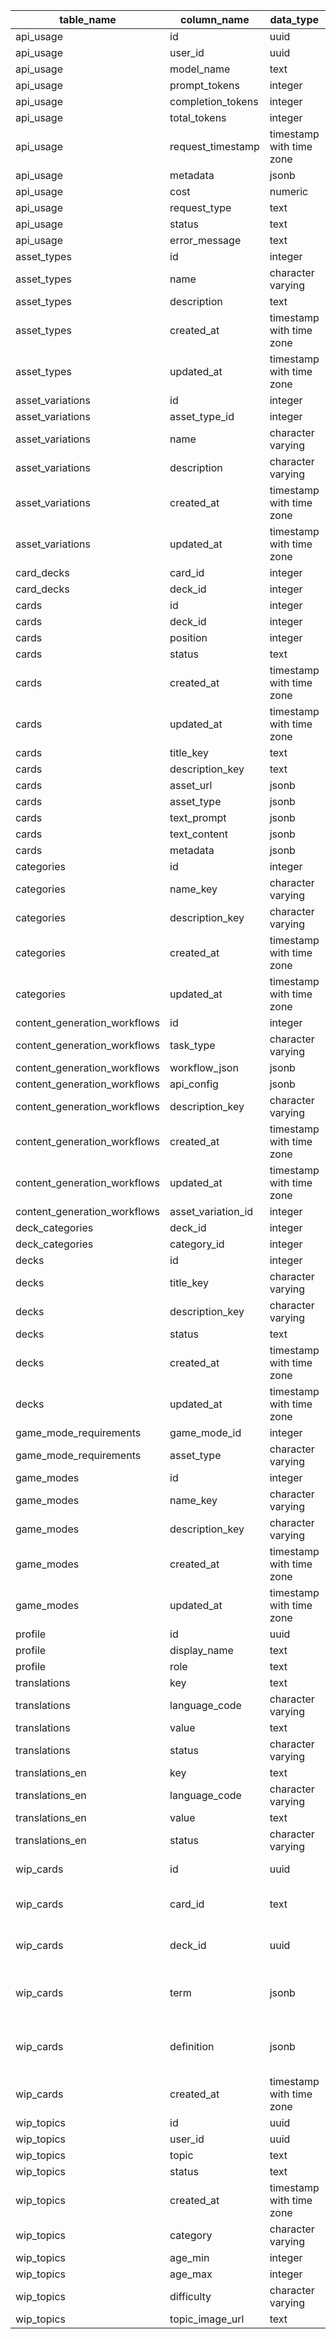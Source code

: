 | table_name                   | column_name        | data_type                | is_nullable | column_default                                           | ordinal_position | is_primary_key | column_description                                           |
| ---------------------------- | ------------------ | ------------------------ | ----------- | -------------------------------------------------------- | ---------------- | -------------- | ------------------------------------------------------------ |
| api_usage                    | id                 | uuid                     | NO          | uuid_generate_v4()                                       | 1                | YES            | null                                                         |
| api_usage                    | user_id            | uuid                     | YES         | null                                                     | 2                | NO             | null                                                         |
| api_usage                    | model_name         | text                     | NO          | null                                                     | 3                | NO             | null                                                         |
| api_usage                    | prompt_tokens      | integer                  | YES         | null                                                     | 4                | NO             | null                                                         |
| api_usage                    | completion_tokens  | integer                  | YES         | null                                                     | 5                | NO             | null                                                         |
| api_usage                    | total_tokens       | integer                  | YES         | null                                                     | 6                | NO             | null                                                         |
| api_usage                    | request_timestamp  | timestamp with time zone | YES         | now()                                                    | 7                | NO             | null                                                         |
| api_usage                    | metadata           | jsonb                    | YES         | null                                                     | 8                | NO             | null                                                         |
| api_usage                    | cost               | numeric                  | YES         | null                                                     | 9                | NO             | null                                                         |
| api_usage                    | request_type       | text                     | YES         | null                                                     | 10               | NO             | null                                                         |
| api_usage                    | status             | text                     | YES         | null                                                     | 11               | NO             | null                                                         |
| api_usage                    | error_message      | text                     | YES         | null                                                     | 12               | NO             | null                                                         |
| asset_types                  | id                 | integer                  | NO          | nextval('asset_types_id_seq'::regclass)                  | 1                | YES            | null                                                         |
| asset_types                  | name               | character varying        | NO          | null                                                     | 2                | NO             | null                                                         |
| asset_types                  | description        | text                     | YES         | null                                                     | 3                | NO             | null                                                         |
| asset_types                  | created_at         | timestamp with time zone | YES         | CURRENT_TIMESTAMP                                        | 4                | NO             | null                                                         |
| asset_types                  | updated_at         | timestamp with time zone | YES         | CURRENT_TIMESTAMP                                        | 5                | NO             | null                                                         |
| asset_variations             | id                 | integer                  | NO          | nextval('asset_variations_id_seq'::regclass)             | 1                | YES            | null                                                         |
| asset_variations             | asset_type_id      | integer                  | YES         | null                                                     | 2                | NO             | null                                                         |
| asset_variations             | name               | character varying        | NO          | null                                                     | 3                | NO             | null                                                         |
| asset_variations             | description        | character varying        | YES         | null                                                     | 4                | NO             | null                                                         |
| asset_variations             | created_at         | timestamp with time zone | YES         | CURRENT_TIMESTAMP                                        | 5                | NO             | null                                                         |
| asset_variations             | updated_at         | timestamp with time zone | YES         | CURRENT_TIMESTAMP                                        | 6                | NO             | null                                                         |
| card_decks                   | card_id            | integer                  | NO          | null                                                     | 1                | YES            | null                                                         |
| card_decks                   | deck_id            | integer                  | NO          | null                                                     | 2                | YES            | null                                                         |
| cards                        | id                 | integer                  | NO          | nextval('cards_id_seq'::regclass)                        | 1                | YES            | null                                                         |
| cards                        | deck_id            | integer                  | YES         | null                                                     | 2                | NO             | null                                                         |
| cards                        | position           | integer                  | NO          | null                                                     | 3                | NO             | null                                                         |
| cards                        | status             | text                     | YES         | null                                                     | 4                | NO             | null                                                         |
| cards                        | created_at         | timestamp with time zone | YES         | CURRENT_TIMESTAMP                                        | 5                | NO             | null                                                         |
| cards                        | updated_at         | timestamp with time zone | YES         | CURRENT_TIMESTAMP                                        | 6                | NO             | null                                                         |
| cards                        | title_key          | text                     | YES         | null                                                     | 7                | NO             | null                                                         |
| cards                        | description_key    | text                     | YES         | null                                                     | 8                | NO             | null                                                         |
| cards                        | asset_url          | jsonb                    | YES         | '{}'::jsonb                                              | 9                | NO             | null                                                         |
| cards                        | asset_type         | jsonb                    | YES         | '{}'::jsonb                                              | 10               | NO             | null                                                         |
| cards                        | text_prompt        | jsonb                    | YES         | '{}'::jsonb                                              | 11               | NO             | null                                                         |
| cards                        | text_content       | jsonb                    | YES         | '{}'::jsonb                                              | 12               | NO             | null                                                         |
| cards                        | metadata           | jsonb                    | YES         | '{}'::jsonb                                              | 13               | NO             | null                                                         |
| categories                   | id                 | integer                  | NO          | nextval('categories_id_seq'::regclass)                   | 1                | YES            | null                                                         |
| categories                   | name_key           | character varying        | NO          | null                                                     | 2                | NO             | null                                                         |
| categories                   | description_key    | character varying        | YES         | null                                                     | 3                | NO             | null                                                         |
| categories                   | created_at         | timestamp with time zone | YES         | CURRENT_TIMESTAMP                                        | 4                | NO             | null                                                         |
| categories                   | updated_at         | timestamp with time zone | YES         | CURRENT_TIMESTAMP                                        | 5                | NO             | null                                                         |
| content_generation_workflows | id                 | integer                  | NO          | nextval('content_generation_workflows_id_seq'::regclass) | 1                | YES            | null                                                         |
| content_generation_workflows | task_type          | character varying        | NO          | null                                                     | 2                | NO             | null                                                         |
| content_generation_workflows | workflow_json      | jsonb                    | YES         | null                                                     | 3                | NO             | null                                                         |
| content_generation_workflows | api_config         | jsonb                    | YES         | null                                                     | 4                | NO             | null                                                         |
| content_generation_workflows | description_key    | character varying        | YES         | null                                                     | 5                | NO             | null                                                         |
| content_generation_workflows | created_at         | timestamp with time zone | YES         | CURRENT_TIMESTAMP                                        | 6                | NO             | null                                                         |
| content_generation_workflows | updated_at         | timestamp with time zone | YES         | CURRENT_TIMESTAMP                                        | 7                | NO             | null                                                         |
| content_generation_workflows | asset_variation_id | integer                  | YES         | null                                                     | 8                | NO             | null                                                         |
| deck_categories              | deck_id            | integer                  | NO          | null                                                     | 1                | YES            | null                                                         |
| deck_categories              | category_id        | integer                  | NO          | null                                                     | 2                | YES            | null                                                         |
| decks                        | id                 | integer                  | NO          | nextval('decks_id_seq'::regclass)                        | 1                | YES            | null                                                         |
| decks                        | title_key          | character varying        | NO          | null                                                     | 2                | NO             | null                                                         |
| decks                        | description_key    | character varying        | YES         | null                                                     | 3                | NO             | null                                                         |
| decks                        | status             | text                     | YES         | null                                                     | 4                | NO             | null                                                         |
| decks                        | created_at         | timestamp with time zone | YES         | CURRENT_TIMESTAMP                                        | 5                | NO             | null                                                         |
| decks                        | updated_at         | timestamp with time zone | YES         | CURRENT_TIMESTAMP                                        | 6                | NO             | null                                                         |
| game_mode_requirements       | game_mode_id       | integer                  | NO          | null                                                     | 1                | YES            | null                                                         |
| game_mode_requirements       | asset_type         | character varying        | NO          | null                                                     | 2                | YES            | null                                                         |
| game_modes                   | id                 | integer                  | NO          | nextval('game_modes_id_seq'::regclass)                   | 1                | YES            | null                                                         |
| game_modes                   | name_key           | character varying        | NO          | null                                                     | 2                | NO             | null                                                         |
| game_modes                   | description_key    | character varying        | YES         | null                                                     | 3                | NO             | null                                                         |
| game_modes                   | created_at         | timestamp with time zone | YES         | CURRENT_TIMESTAMP                                        | 4                | NO             | null                                                         |
| game_modes                   | updated_at         | timestamp with time zone | YES         | CURRENT_TIMESTAMP                                        | 5                | NO             | null                                                         |
| profile                      | id                 | uuid                     | NO          | null                                                     | 1                | YES            | null                                                         |
| profile                      | display_name       | text                     | YES         | null                                                     | 2                | NO             | null                                                         |
| profile                      | role               | text                     | YES         | 'user'::text                                             | 3                | NO             | null                                                         |
| translations                 | key                | text                     | NO          | null                                                     | 1                | YES            | null                                                         |
| translations                 | language_code      | character varying        | NO          | null                                                     | 2                | YES            | null                                                         |
| translations                 | value              | text                     | NO          | null                                                     | 3                | NO             | null                                                         |
| translations                 | status             | character varying        | YES         | 'draft'::character varying                               | 4                | NO             | null                                                         |
| translations_en              | key                | text                     | NO          | null                                                     | 1                | YES            | null                                                         |
| translations_en              | language_code      | character varying        | NO          | null                                                     | 2                | YES            | null                                                         |
| translations_en              | value              | text                     | NO          | null                                                     | 3                | NO             | null                                                         |
| translations_en              | status             | character varying        | YES         | 'draft'::character varying                               | 4                | NO             | null                                                         |
| wip_cards                    | id                 | uuid                     | NO          | uuid_generate_v4()                                       | 1                | YES            | Unique identifier for the card                               |
| wip_cards                    | card_id            | text                     | NO          | null                                                     | 2                | NO             | Custom identifier for the card (e.g., CARD_ANIMAL_001)       |
| wip_cards                    | deck_id            | uuid                     | YES         | null                                                     | 3                | NO             | Reference to the deck this card belongs to                   |
| wip_cards                    | term               | jsonb                    | NO          | null                                                     | 6                | NO             | JSON object containing the term in different languages       |
| wip_cards                    | definition         | jsonb                    | NO          | null                                                     | 7                | NO             | JSON object containing the definition in different languages |
| wip_cards                    | created_at         | timestamp with time zone | YES         | now()                                                    | 10               | NO             | Timestamp when the card was created                          |
| wip_topics                   | id                 | uuid                     | NO          | uuid_generate_v4()                                       | 1                | YES            | null                                                         |
| wip_topics                   | user_id            | uuid                     | YES         | null                                                     | 2                | NO             | null                                                         |
| wip_topics                   | topic              | text                     | NO          | null                                                     | 3                | NO             | null                                                         |
| wip_topics                   | status             | text                     | NO          | null                                                     | 4                | NO             | null                                                         |
| wip_topics                   | created_at         | timestamp with time zone | YES         | now()                                                    | 5                | NO             | null                                                         |
| wip_topics                   | category           | character varying        | YES         | null                                                     | 6                | NO             | null                                                         |
| wip_topics                   | age_min            | integer                  | YES         | null                                                     | 7                | NO             | null                                                         |
| wip_topics                   | age_max            | integer                  | YES         | null                                                     | 8                | NO             | null                                                         |
| wip_topics                   | difficulty         | character varying        | YES         | null                                                     | 9                | NO             | null                                                         |
| wip_topics                   | topic_image_url    | text                     | YES         | null                                                     | 10               | NO             | null                                                         |